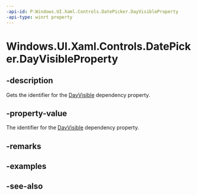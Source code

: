 ```yaml
---
-api-id: P:Windows.UI.Xaml.Controls.DatePicker.DayVisibleProperty
-api-type: winrt property
---
```


<!-- Property syntax
public Windows.UI.Xaml.DependencyProperty DayVisibleProperty { get; }
-->

# Windows.UI.Xaml.Controls.DatePicker.DayVisibleProperty

## -description
Gets the identifier for the [DayVisible](datepicker_dayvisible.md) dependency property.



## -property-value
The identifier for the [DayVisible](datepicker_dayvisible.md) dependency property.

## -remarks

## -examples

## -see-also
